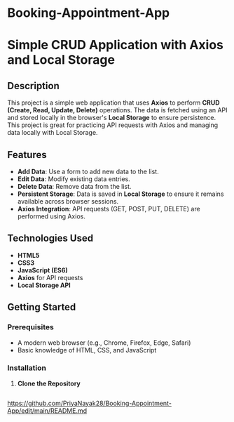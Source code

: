 # Booking-Appointment-App

# Simple CRUD Application with Axios and Local Storage

## Description

This project is a simple web application that uses **Axios** to perform **CRUD (Create, Read, Update, Delete)** operations. The data is fetched using an API and stored locally in the browser's **Local Storage** to ensure persistence. This project is great for practicing API requests with Axios and managing data locally with Local Storage.

## Features

- **Add Data**: Use a form to add new data to the list.
- **Edit Data**: Modify existing data entries.
- **Delete Data**: Remove data from the list.
- **Persistent Storage**: Data is saved in **Local Storage** to ensure it remains available across browser sessions.
- **Axios Integration**: API requests (GET, POST, PUT, DELETE) are performed using Axios.

## Technologies Used

- **HTML5**
- **CSS3**
- **JavaScript (ES6)**
- **Axios** for API requests
- **Local Storage API**

## Getting Started

### Prerequisites

- A modern web browser (e.g., Chrome, Firefox, Edge, Safari)
- Basic knowledge of HTML, CSS, and JavaScript

### Installation

1. **Clone the Repository**

   ```bash
https://github.com/PriyaNayak28/Booking-Appointment-App/edit/main/README.md
